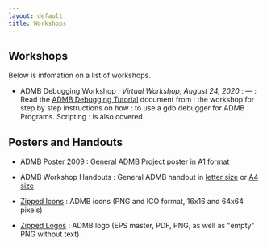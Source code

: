 ```yaml
---
layout: default
title: Workshops
---
```


Workshops
---------

Below is infomation on a list of workshops.

* ADMB Debugging Workshop
: _Virtual Workshop, August 24, 2020_
: &mdash;
: Read the [ADMB Debugging Tutorial](ADMB-Debugging-Tutorial.pdf) document from
: the workshop for step by step instructions on how
: to use a gdb debugger for ADMB Programs.  Scripting
: is also covered.

Posters and Handouts
--------------------

* ADMB Poster 2009
: General ADMB Project poster in [A1 format](ADMB_poster-A1-3-09.pdf)

* ADMB Workshop Handouts
: General ADMB handout in [letter size](handout_letter_size.pdf) or [A4 size](handout_A4.pdf)

* [Zipped Icons](icons.zip)
: ADMB icons (PNG and ICO format, 16x16 and 64x64 pixels)

* [Zipped Logos](logo.zip)
: ADMB logo (EPS master, PDF, PNG, as well as "empty" PNG without text)
